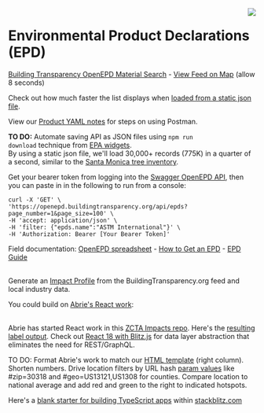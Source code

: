 <img style="float:right" src="https://www.buildingtransparency.org/static/assets/svg/logo.svg">

<h1 id="pageTitle"><span class="ziptext"></span> Environmental Product Declarations (EPD)</h1>
<a href="https://buildingtransparency.org/ec3/material-search">Building Transparency OpenEPD Material Search</a> - 
<a href="../../products/">View Feed on Map</a> (allow 8 seconds)

Check out how much faster the list displays when <a href="../../../community/resources/diffbot/#feed=epd">loaded from a static json file</a>.  

View our [Product YAML notes](../product/) for steps on using Postman.  

<b>TO DO:</b> Automate saving API as JSON files using <code>npm run download</code> technique from <a href="../../charts/">EPA widgets</a>.<br>
By using a static json file, we'll load 30,000+ records (775K) in a quarter of a second, similar to the <a href="https://publictreemap.org">Santa Monica tree inventory</a>.

<!-- ALSO SEE: desktop/swagger -->

Get your bearer token from logging into the <a href="https://openepd.buildingtransparency.org/#/epds/get_epds_id">Swagger OpenEPD API</a>, then you can paste in in the following to run from a console:

	curl -X 'GET' \
	'https://openepd.buildingtransparency.org/api/epds?page_number=1&page_size=100' \
	-H 'accept: application/json' \
	-H 'filter: {"epds.name":"ASTM International"}' \
	-H 'Authorization: Bearer [Your Bearer Token]'

Field documentation: <a href="https://docs.google.com/spreadsheets/d/1q2TW0GlLlK7yH3k5TSsWGmXyL94KPI9VUWWv9vid63A/edit">OpenEPD spreadsheet</a> - <a href="https://buildingtransparency.org/ec3/creator-contacts/epds">How to Get an EPD</a> - <a href="https://www.oneclicklca.com/simple-epd-guide/">EPD Guide</a><br><br>

<!--
Phil wrote: Soft search terms is a feature where we *delete* search terms if there are zero returns.  It's not really what you want in an API. 

Modify the API URL used in this page to return only the interesting fields, including the company and product names. Add a toggle to load all values.<br><br>
-->

Generate an <a href="../">Impact Profile</a> from the BuildingTransparency.org feed and local industry data. 


You could build on <a href="../../../community/projects/#widgets">Abrie's React work</a>:<br><br>

Abrie has started React work in this <a href="https://github.com/abrie/zctaimpacts">ZCTA Impacts repo</a>. Here's the <a href="https://zctaimpacts.abrie.dev/#zip=30318">resulting label output</a>. Check out [React 18 with Blitz.js](https://blitzjs.com) for data layer abstraction that eliminates the need for REST/GraphQL.

TO DO:
Format Abrie's work to match our [HTML template](../../io/template/) (right column). Shorten numbers. Drive location filters by URL hash [param values](../../localsite/) like #zip=30318 and #geo=US13121,US1308 for counties. Compare location to national average and add red and green to the right to indicated hotspots.

Here's a [blank starter for building TypeScript apps](https://stackblitz.com/edit/typescript) within [stackblitz.com](https://stackblitz.com)


<div id="urlDisplay" style="overflow-wrap: break-word;"></div>

<div id="clickToExpand" style="display:none">Click bars to expand</div>